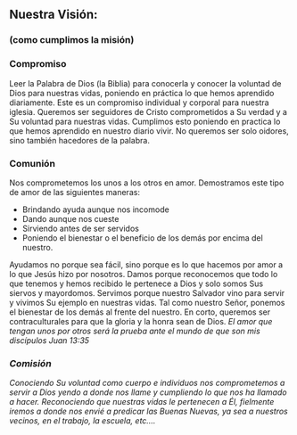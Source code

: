 <h2>Nuestra Visión:</h2>
<h3>(como cumplimos la misión)</h3>
<h3>Compromiso​​</h3>
<p>
Leer la Palabra de Dios (la Biblia) para conocerla y conocer la voluntad de Dios para nuestras vidas, poniendo en práctica lo que hemos aprendido diariamente.
Este es un compromiso individual y corporal para nuestra iglesia. Queremos ser seguidores de Cristo comprometidos a Su verdad y a Su voluntad para nuestras vidas. Cumplimos esto poniendo en practica lo que hemos aprendido en nuestro diario vivir. No queremos ser solo oidores, sino también hacedores de la palabra.
</p>
<h3>Comunión​</h3>
<p>
Nos comprometemos los unos a los otros en amor. Demostramos este tipo de amor de las siguientes maneras:</p>
<ul>
<li>Brindando ayuda aunque nos incomode​</li>
<li>Dando aunque nos cueste​</li>
<li>Sirviendo antes de ser servidos​</li>
<li>Poniendo el bienestar o el beneficio de los demás por encima del nuestro.</li>
</ul>
<p>
Ayudamos no porque sea fácil, sino porque es lo que hacemos por amor a lo que Jesús hizo por nosotros. Damos porque reconocemos que todo lo que tenemos y hemos recibido le pertenece a Dios y solo somos Sus siervos y mayordomos. Servimos porque nuestro Salvador vino para servir y vivimos Su ejemplo en nuestras vidas. Tal como nuestro Señor, ponemos el bienestar de los demás al frente del nuestro.
En corto, queremos ser contraculturales para que la gloria y la honra sean de Dios.
<i>El amor que tengan unos por otros será la prueba ante el mundo de que son mis discípulos Juan 13:35<i>
</p>
<h3>Comisión​</h3>
<p>
Conociendo Su voluntad como cuerpo e individuos nos comprometemos a servir a Dios yendo a donde nos llame y cumpliendo lo que nos ha llamado a hacer. Reconociendo que nuestras vidas le pertenecen a Él, fielmente iremos a donde nos envié a predicar las Buenas Nuevas, ya sea a nuestros vecinos, en el trabajo, la escuela, etc.…
</p>
